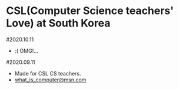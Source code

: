 # CSL(Computer Science teachers' Love) at South Korea

#2020.10.11
- :( OMG!...

#2020.09.11
- Made for CSL CS teachers.
- what_is_computer@msn.com
